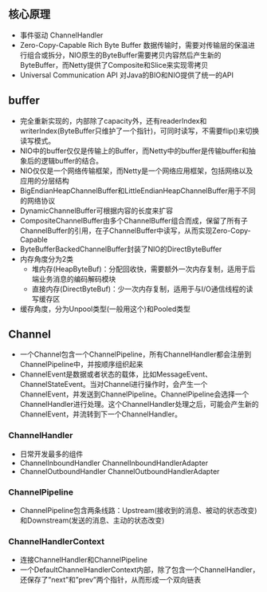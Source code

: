 ## 核心原理
- 事件驱动 ChannelHandler
- Zero-Copy-Capable Rich Byte Buffer 数据传输时，需要对传输层的保温进行组合或拆分，NIO原生的ByteBuffer需要拷贝内容然后产生新的ByteBuffer，而Netty提供了Composite和Slice来实现零拷贝
- Universal Communication API 对Java的BIO和NIO提供了统一的API

## buffer
- 完全重新实现的，内部除了capacity外，还有readerIndex和writerIndex(ByteBuffer只维护了一个指针)，可同时读写，不需要flip()来切换读写模式。
- NIO中的buffer仅仅是传输上的Buffer，而Netty中的buffer是传输buffer和抽象后的逻辑buffer的结合。
- NIO仅仅是一个网络传输框架，而Netty是一个网络应用框架，包括网络以及应用的分层结构
- BigEndianHeapChannelBuffer和LittleEndianHeapChannelBuffer用于不同的网络协议
- DynamicChannelBuffer可根据内容的长度来扩容
- CompositeChannelBuffer由多个ChannelBuffer组合而成，保留了所有子ChannelBuffer的引用，在子ChannelBuffer中读写，从而实现Zero-Copy-Capable
- ByteBufferBackedChannelBuffer封装了NIO的DirectByteBuffer
- 内存角度分为2类
  - 堆内存(HeapByteBuf)：分配回收快，需要额外一次内存复制，适用于后端业务消息的编码解码模块
  - 直接内存(DirectByteBuf)：少一次内存复制，适用于与I/O通信线程的读写缓存区
- 缓存角度，分为Unpool类型(一般用这个)和Pooled类型

## Channel
- 一个Channel包含一个ChannelPipeline，所有ChannelHandler都会注册到ChannelPipeline中，并按顺序组织起来
- ChannelEvent是数据或者状态的载体，比如MessageEvent、ChannelStateEvent。当对Channel进行操作时，会产生一个ChannelEvent，并发送到ChannelPipeline。ChannelPipeline会选择一个ChannelHandler进行处理。这个ChannelHandler处理之后，可能会产生新的ChannelEvent，并流转到下一个ChannelHandler。
### ChannelHandler
- 日常开发最多的组件
- ChannelInboundHandler ChannelInboundHandlerAdapter
- ChannelOutboundHandler ChannelOutboundHandlerAdapter
### ChannelPipeline
- ChannelPipeline包含两条线路：Upstream(接收到的消息、被动的状态改变)和Downstream(发送的消息、主动的状态改变)
### ChannelHandlerContext
- 连接ChannelHandler和ChannelPipeline
- 一个DefaultChannelHandlerContext内部，除了包含一个ChannelHandler，还保存了”next”和”prev”两个指针，从而形成一个双向链表
